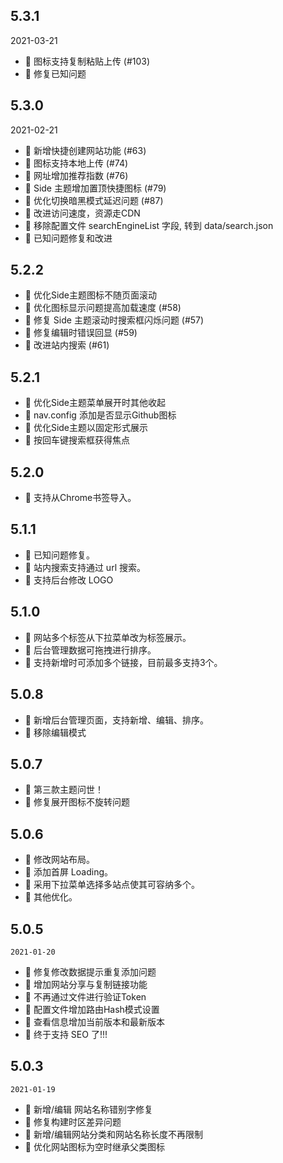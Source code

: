 ## 5.3.1
2021-03-21

- 💄 图标支持复制粘贴上传 (#103)
- 🐞 修复已知问题


## 5.3.0
2021-02-21

- 💄 新增快捷创建网站功能 (#63)
- 💄 图标支持本地上传 (#74)
- 💄 网址增加推荐指数 (#76)
- 💄 Side 主题增加置顶快捷图标 (#79)
- 💄 优化切换暗黑模式延迟问题 (#87)
- 💄 改进访问速度，资源走CDN
- 💄 移除配置文件 searchEngineList 字段, 转到 data/search.json
- 💄 已知问题修复和改进


## 5.2.2
- 💄 优化Side主题图标不随页面滚动
- 💄 优化图标显示问题提高加载速度 (#58)
- 🐞 修复 Side 主题滚动时搜索框闪烁问题 (#57)
- 🐞 修复编辑时错误回显 (#59)
- 💄 改进站内搜索 (#61)

## 5.2.1
- 💄 优化Side主题菜单展开时其他收起
- 💄 nav.config 添加是否显示Github图标
- 💄 优化Side主题以固定形式展示
- 💄 按回车键搜索框获得焦点


## 5.2.0
- 💄 支持从Chrome书签导入。


## 5.1.1
- 🐞 已知问题修复。
- 💄 站内搜索支持通过 url 搜索。
- 💄 支持后台修改 LOGO


## 5.1.0
- 💄 网站多个标签从下拉菜单改为标签展示。
- 💄 后台管理数据可拖拽进行排序。
- 💄 支持新增时可添加多个链接，目前最多支持3个。


## 5.0.8
- 💄 新增后台管理页面，支持新增、编辑、排序。
- 💄 移除编辑模式



## 5.0.7
- 💄 第三款主题问世！
- 🐞 修复展开图标不旋转问题


## 5.0.6
- 💄 修改网站布局。
- 💄 添加首屏 Loading。
- 💄 采用下拉菜单选择多站点使其可容纳多个。
- 💄 其他优化。



## 5.0.5
`2021-01-20`

- 🐞 修复修改数据提示重复添加问题
- 💄 增加网站分享与复制链接功能
- 💄 不再通过文件进行验证Token
- 💄 配置文件增加路由Hash模式设置
- 💄 查看信息增加当前版本和最新版本
- 💄 终于支持 SEO 了!!!



## 5.0.3
`2021-01-19`

- 🐞 新增/编辑 网站名称错别字修复
- 🐞 修复构建时区差异问题
- 💄 新增/编辑网站分类和网站名称长度不再限制
- 💄 优化网站图标为空时继承父类图标

